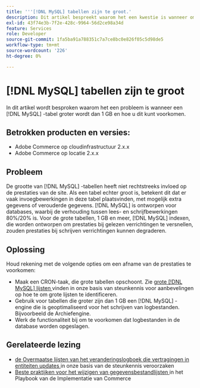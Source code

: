 ```yaml
---
title: '''[!DNL MySQL] tabellen zijn te groot.'
description: Dit artikel bespreekt waarom het een kwestie is wanneer om het even welke  [!DNL MySQL]  lijst groter wordt dan 1 GB en hoe te om dit te verhinderen.
exl-id: 43f74e3b-7f2e-428c-9964-56d2ce98a34d
feature: Services
role: Developer
source-git-commit: 1fa5ba91a788351c7a7ce8bc0e826f05c5d98de5
workflow-type: tm+mt
source-wordcount: '226'
ht-degree: 0%

---
```


# [!DNL MySQL] tabellen zijn te groot

In dit artikel wordt besproken waarom het een probleem is wanneer een [!DNL MySQL] -tabel groter wordt dan 1 GB en hoe u dit kunt voorkomen.

## Betrokken producten en versies:

* Adobe Commerce op cloudinfrastructuur 2.x.x
* Adobe Commerce op locatie 2.x.x

## Probleem

De grootte van [!DNL MySQL] -tabellen heeft niet rechtstreeks invloed op de prestaties van de site. Als een tabel echter groot is, betekent dit dat er vaak invoegbewerkingen in deze tabel plaatsvinden, met mogelijk extra gegevens of verouderde gegevens. [!DNL MySQL] is ontworpen voor databases, waarbij de verhouding tussen lees- en schrijfbewerkingen 80%/20% is.  Voor de grote tabellen, 1 GB en meer, [!DNL MySQL] indexen, die worden ontworpen om prestaties bij gelezen verrichtingen te versnellen, zouden prestaties bij schrijven verrichtingen kunnen degraderen.

## Oplossing

Houd rekening met de volgende opties om een afname van de prestaties te voorkomen:

* Maak een CRON-taak, die grote tabellen opschoont. Zie [ grote  [!DNL MySQL]  lijsten ](/help/how-to/general/find-large-mysql-tables.md) vinden in onze basis van steunkennis voor aanbevelingen op hoe te om grote lijsten te identificeren.
* Gebruik voor tabellen die groter zijn dan 1 GB een [!DNL MySQL] -engine die is geoptimaliseerd voor het schrijven van logbestanden. Bijvoorbeeld de Archiefengine.
* Werk de functionaliteit bij om te voorkomen dat logbestanden in de database worden opgeslagen.

## Gerelateerde lezing

* [ de Overmaatse lijsten van het veranderingslogboek die vertragingen in entiteiten updates ](https://experienceleague.adobe.com/en/docs/commerce-knowledge-base/kb/troubleshooting/database/changes-in-the-database-are-not-reflected-on-the-storefront) in onze basis van de steunkennis veroorzaken
* [ Beste praktijken voor het wijzigen van gegevensbestandlijsten ](https://experienceleague.adobe.com/en/docs/commerce-operations/implementation-playbook/best-practices/development/modifying-core-and-third-party-tables#why-adobe-recommends-avoiding-modifications) in het Playbook van de Implementatie van Commerce
